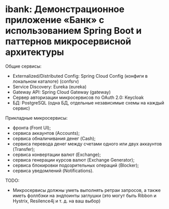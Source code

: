 # ibank: Демонстрационное приложение «Банк» с использованием Spring Boot и паттернов микросервисной архитектуры

Общие сервисы:
- Externalized/Distributed Config: Spring Cloud Config (конфиги в локальном каталоге) (confsrv)
- Service Discovery: Eureka (eureka)
- Gateway API: Spring Cloud Gateway (gateway)
- Сервер авторизации микросервисов по OAuth 2.0: Keycloak
- БД: PostgreSQL (одна БД, отдельные независимые схемы на каждый сервис)

Прикладные микросервисы:
- фронта (Front UI);
- сервиса аккаунтов (Accounts);
- сервиса обналичивания денег (Cash);
- сервиса перевода денег между счетами одного или двух аккаунтов (Transfer);
- сервиса конвертации валют (Exchange);
- сервиса генерации курсов валют (Exchange Generator);
- сервиса блокировки подозрительных операций (Blocker);
- сервиса уведомлений (Notifications).

TODO:
- Микросервисы должны уметь выполнять ретраи запросов, а также иметь фоллбэки на эндпоинты заглушки (это могут быть
  Ribbon и Hystrix, Resilence4j и т. д. на ваш выбор)


